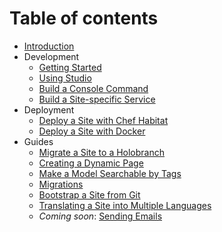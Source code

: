 # Table of contents

* [Introduction](README.md)
* Development
  * [Getting Started](development/getting_started.md)
  * [Using Studio](development/studio.md)
  * [Build a Console Command](development/console-command.md)
  * [Build a Site-specific Service](development/site-specific-service.md)
* Deployment
  * [Deploy a Site with Chef Habitat](deployment/habitat.md)
  * [Deploy a Site with Docker](deployment/docker.md)
* Guides
  * [Migrate a Site to a Holobranch](guides/migrate-site-to-holobranch.md)
  * [Creating a Dynamic Page](guides/creating-a-dynamic-page.md)
  * [Make a Model Searchable by Tags](guides/make-a-model-searchable-by-tags.md)
  * [Migrations](guides/migrations.md)
  * [Bootstrap a Site from Git](guides/skeletons-from-scratch.md)
  * [Translating a Site into Multiple Languages](guides/translating-sites.md)
  * *Coming soon*: [Sending Emails](guides/sending-email.md)
